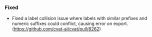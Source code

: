 ### Fixed <!-- pick one -->

- Fixed a label collision issue where labels with similar prefixes and numeric suffixes could conflict, causing error on export.
  (<https://github.com/cvat-ai/cvat/pull/8262>)
